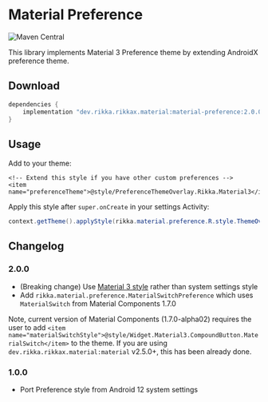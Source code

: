 # Material Preference

![Maven Central](https://img.shields.io/maven-central/v/dev.rikka.rikkax.material/material-preference)

This library implements Material 3 Preference theme by extending AndroidX preference theme.

## Download

```groovy
dependencies {
    implementation "dev.rikka.rikkax.material:material-preference:2.0.0"
}
```

## Usage

Add to your theme:

```
<!-- Extend this style if you have other custom preferences -->
<item name="preferenceTheme">@style/PreferenceThemeOverlay.Rikka.Material3</item>
```

Apply this style after `super.onCreate` in your settings Activity:

```java
context.getTheme().applyStyle(rikka.material.preference.R.style.ThemeOverlay_Rikka_Material3_Preference, true);
```

## Changelog

### 2.0.0

- (Breaking change) Use [Material 3 style](https://m3.material.io/components/switch/guidelines) rather than system settings style
- Add `rikka.material.preference.MaterialSwitchPreference` which uses `MaterialSwitch` from Material Components 1.7.0

Note, current version of Material Components (1.7.0-alpha02) requires the user to add `<item name="materialSwitchStyle">@style/Widget.Material3.CompoundButton.MaterialSwitch</item>` to the theme. If you are using `dev.rikka.rikkax.material:material` v2.5.0+, this has been already done.

### 1.0.0

- Port Preference style from Android 12 system settings
